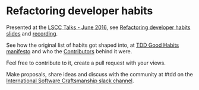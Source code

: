 # Refactoring developer habits

Presented at the [LSCC Talks - June 2016](http://www.meetup.com/london-software-craftsmanship/events/231798303/), see [Refactoring developer habits slides](http://www.slideshare.net/neomatrix369/refactoring-developer-habits-62785350) and [recording](https://skillsmatter.com/skillscasts/8388-refactoring-developer-habits).

See how the original list of habits got shaped into, at [TDD Good Habits manifesto](02-outcome-of-collation/tdd-manifesto/tdd-good-habits-manifesto.md) and who the [Contributors](02-outcome-of-collation/tdd-manifesto/contributors.md) behind it were.

Feel free to contribute to it, create a pull request with your views.

Make proposals, share ideas and discuss with the community at #tdd on the [International Software Craftsmanship slack channel](http://softwarecraftsmanship.slack.com).